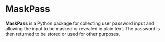 # MaskPass

**MaskPass** is a Python package for collecting user password input and allowing the input
to be masked or revealed in plain text. The password is then returned to be stored or used
for other purposes.
